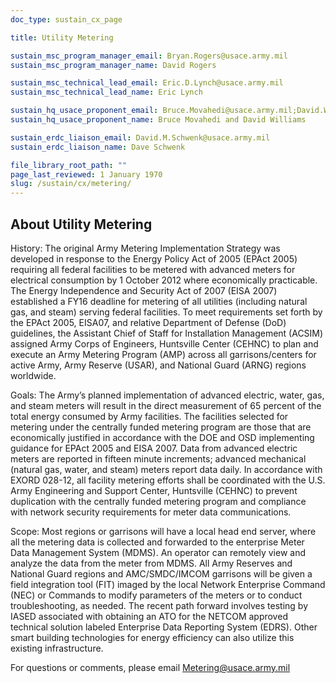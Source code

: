 ```yaml
---
doc_type: sustain_cx_page

title: Utility Metering

sustain_msc_program_manager_email: Bryan.Rogers@usace.army.mil
sustain_msc_program_manager_name: David Rogers

sustain_msc_technical_lead_email: Eric.D.Lynch@usace.army.mil
sustain_msc_technical_lead_name: Eric Lynch

sustain_hq_usace_proponent_email: Bruce.Movahedi@usace.army.mil;David.Williams@usace.army.mil
sustain_hq_usace_proponent_name: Bruce Movahedi and David Williams

sustain_erdc_liaison_email: David.M.Schwenk@usace.army.mil
sustain_erdc_liaison_name: Dave Schwenk

file_library_root_path: ""
page_last_reviewed: 1 January 1970
slug: /sustain/cx/metering/
---
```


## About Utility Metering

History: The original Army Metering Implementation Strategy was developed in response to the Energy Policy Act of 2005 (EPAct 2005) requiring all federal facilities to be metered with advanced meters for electrical consumption by 1 October 2012 where economically practicable. The Energy Independence and Security Act of 2007 (EISA 2007) established a FY16 deadline for metering of all utilities (including natural gas, and steam) serving federal facilities. To meet requirements set forth by the EPAct 2005, EISA07, and relative Department of Defense (DoD) guidelines, the Assistant Chief of Staff for Installation Management (ACSIM) assigned Army Corps of Engineers, Huntsville Center (CEHNC) to plan and execute an Army Metering Program (AMP) across all garrisons/centers for active Army, Army Reserve (USAR), and National Guard (ARNG) regions worldwide.

Goals: The Army’s planned implementation of advanced electric, water, gas, and steam meters will result in the direct measurement of 65 percent of the total energy consumed by Army facilities. The facilities selected for metering under the centrally funded metering program are those that are economically justified in accordance with the DOE and OSD implementing guidance for EPAct 2005 and EISA 2007. Data from advanced electric meters are reported in fifteen minute increments; advanced mechanical (natural gas, water, and steam) meters report data daily. In accordance with EXORD 028-12, all facility metering efforts shall be coordinated with the U.S. Army Engineering and Support Center, Huntsville (CEHNC) to prevent duplication with the centrally funded metering program and compliance with network security requirements for meter data communications.

Scope: Most regions or garrisons will have a local head end server, where all the metering data is collected and forwarded to the enterprise Meter Data Management System (MDMS). An operator can remotely view and analyze the data from the meter from MDMS. All Army Reserves and National Guard regions and AMC/SMDC/IMCOM garrisons will be given a field integration tool (FIT) imaged by the local Network Enterprise Command (NEC) or Commands to modify parameters of the meters or to conduct troubleshooting, as needed. The recent path forward involves testing by IASED associated with obtaining an ATO for the NETCOM approved technical solution labeled Enterprise Data Reporting System (EDRS). Other smart building technologies for energy efficiency can also utilize this existing infrastructure.

For questions or comments, please email Metering@usace.army.mil
